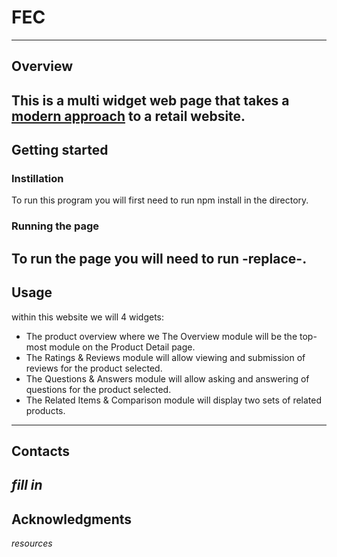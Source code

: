 # FEC
---
## Overview

This is a multi widget web page that takes a [modern approach](https://xd.adobe.com/view/e600dc0f-454c-44e3-5075-7872d04189ff-9031/?fullscreen) to a retail website.
---
## Getting started

### Instillation

To run this program you will first need to run npm install in the directory.

### Running the page
To run the page you will need to run -replace-.
---
## Usage

within this website we will 4 widgets:
* The product overview where we The Overview module will be the top-most module on the Product Detail page.
* The Ratings & Reviews module will allow viewing and submission of reviews for the product selected.
* The Questions & Answers module will allow asking and answering of questions for the product selected.
* The Related Items & Comparison module will display two sets of related products.
---
## Contacts

_fill in_
---
## Acknowledgments

_resources_
